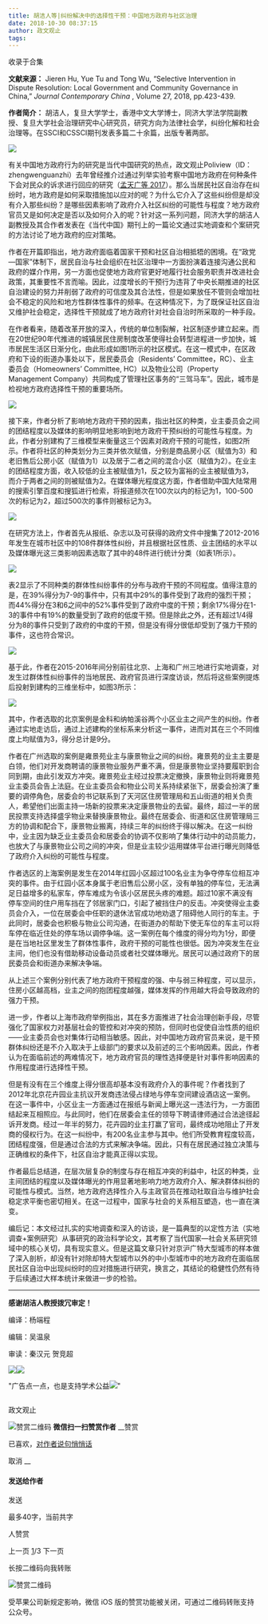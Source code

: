 ```yaml
---
title: 胡洁人等|纠纷解决中的选择性干预：中国地方政府与社区治理
date: 2018-10-30 08:37:15
author: 政文观止
tags: 
---
```



收录于合集

**文献来源：** Jieren Hu, Yue Tu and Tong Wu, “Selective Intervention in Dispute
Resolution: Local Government and Community Governance in China,” _Journal
Contemporary China_ , Volume 27, 2018, pp.423-439.

 **作者简介：**
胡洁人，复旦大学学士，香港中文大学博士，同济大学法学院副教授、复旦大学社会治理研究中心研究员，研究方向为法律社会学，纠纷化解和社会治理等。在SSCI和CSSCI期刊发表多篇二十余篇，出版专著两部。

![](/images/503/2.jpeg)

  

  

有关中国地方政府行为的研究是当代中国研究的热点，政文观止Poliview（ID：zhengwenguanzhi）去年曾经推介过通过列举实验考察中国地方政府在何种条件下会对民众的诉求进行回应的研究（[孟天广等
2017](http://mp.weixin.qq.com/s?__biz=MzI5ODY0MTQ1OA==&mid=2247483696&idx=1&sn=e7a16591f5a02054b442d032d1e15e09&chksm=eca3f06ddbd4797b2d15639f859a22f7e38abe496ddd95be31f76f22146e7277d9fa5a656f45&scene=21#wechat_redirect)）。那么当居民社区自治存在纠纷时，地方政府是如何采取措施加以应对的呢？为什么它介入了这些纠纷但是却没有介入那些纠纷？是哪些因素影响了政府介入社区纠纷的可能性与程度？地方政府官员又是如何决定是否以及如何介入的呢？针对这一系列问题，同济大学的胡洁人副教授及其合作者发表在《当代中国》期刊上的一篇论文通过实地调查和个案研究的方法讨论了地方政府的应对策略。

作者在开篇即指出，地方政府面临着国家干预和社区自治相抵牾的困境。在“政党—国家”体制下，居民自治与社会组织在社区治理中一方面扮演着连接沟通公民和政府的媒介作用，另一方面也促使地方政府官更好地履行社会服务职责并改进社会政策，其重要性不言而喻。因此，过度增长的干预行为违背了中央长期推进的社区自治建设的努力并削弱了政府的可信度及其合法性，但是如果放任不管则会增加社会不稳定的风险和地方性群体性事件的频率。在这种情况下，为了既保证社区自治又维护社会稳定，选择性干预就成了地方政府针对社会自治时所采取的一种手段。

在作者看来，随着改革开放的深入，传统的单位制裂解，社区制逐步建立起来。而在20世纪90年代推进的城镇居民住房制度改革使得社会转型进程进一步加快，城市居民生活区日渐分化，由此形成如图1所示的社区模式。在这一模式中，在区政府和下设的街道办事处以下，居民委员会（Residents’
Committee，RC）、业主委员会（Homeowners’ Committee, HC）以及物业公司（Property Management
Company）共同构成了管理社区事务的“三驾马车”。因此，城市是检视地方政府选择性干预的重要场所。

  

![](/images/503/3.png)

  

接下来，作者分析了影响地方政府干预的因素，指出社区的种类，业主委员会之间的团结程度以及媒体的影响明显地影响到地方政府干预纠纷的可能性与程度。为此，作者分别建构了三维模型来衡量这三个因素对政府干预的可能性，如图2所示。作者将社区的种类划分为三类并依次赋值，分别是商品房小区（赋值为3）和老旧售后公房小区（赋值为1）以及居于二者之间的混合小区（赋值为2）。在业主的团结程度方面，收入较低的业主被赋值为1，反之较为富裕的业主被赋值为3，而介于两者之间的则被赋值为2。在媒体曝光程度这方面，作者借助中国大陆常用的搜索引擎百度和搜狐进行检索，将报道频次在100次以内的标记为1，100-500次的标记为2，超过500次的事件则被标记为3。  

  

![](/images/503/4.png)

  

在研究方法上，作者首先从报纸、杂志以及可获得的政府文件中搜集了2012-2016年发生在城市社区中的108件群体性纠纷，并且根据社区性质、业主团结的水平以及媒体曝光这三类影响因素选取了其中的48件进行统计分类（如表1所示）。

  

![](/images/503/5.png)

  

表2显示了不同种类的群体性纠纷事件的分布与政府干预的不同程度。值得注意的是，在39%得分为7-9的事件中，只有其中29%的事件受到了政府的强烈干预；而44%得分在3和6之间中的52%事件受到了政府中度的干预；剩余17%得分在1-3的事件中有19%的数量受到了政府的低度干预。但是除此之外，还有超过1/4得分为8的事件只受到了政府的中度的干预，但是没有得分很低却受到了强力干预的事件，这也符合常识。

  

![](/images/503/6.png)

  

基于此，作者在2015-2016年间分别前往北京、上海和广州三地进行实地调查，对发生过群体性纠纷事件的当地居民、政府官员进行深度访谈，然后将这些案例提炼后投射到建构的三维坐标中，如图3所示：

  

![](/images/503/7.png)

  

其中，作者选取的北京案例是金科和纳帕溪谷两个小区业主之间产生的纠纷。作者通过实地走访后，通过上述建构的坐标系来分析这一事件，进而对其在三个不同维度上均赋值为3，得分总计是9分。

作者在广州选取的案例是雍景苑业主与康景物业之间的纠纷。雍景苑的业主主要是白领，他们对开发商聘请的康景物业服务严重不满，但是康景物业坚持要履职到合同到期，由此引发双方冲突。雍景苑业主经过投票决定撤换，康景物业则将雍景苑业主委员会告上法庭。在业主委员会和物业公司关系持续紧张下，居委会扮演了重要的调停角色，居委会的书记联系到了天河区住房管理局和五山街道的相关负责人，希望他们出面主持一场新的投票来决定康景物业的去留。最终，超过一半的居民投票支持选择盛孚物业来替换康景物业。最终在居委会、街道和区住房管理局三方的协调和配合下，康景物业搬离，持续三年的纠纷终于得以解决。在这一纠纷中，业主因为缺乏业主委员会和居委会的协调不仅影响了集体行动中的动员能力，也放大了与康景物业公司之间的冲突，但是业主较少运用媒体平台进行曝光则降低了政府介入纠纷的可能性与程度。

作者选区的上海案例是发生在2014年红园小区超过100名业主为争夺停车位相互冲突的事件。由于红园小区本身属于老旧售后公房小区，没有单独的停车位，无法满足日益增多的私家车，停车难成为令该小区居民头疼的难题。超过10家不满没有停车空间的住户用车挡在了邻居家门口，引起了被挡住户的反击。冲突使得业主委员会介入，一位在居委会中任职的退休法官成功地劝退了阻碍他人同行的车主。于此同时，居委会也积极与物业公司沟通，在街道办的帮助下使无车位的车主可以将车停在临近住处的停车场以调停争端。这一案例在每个维度的得分均为1分，即便是在当地社区里发生了群体性事件，政府干预的可能性也很低。因为冲突发生在业主间，他们也没有借助移动设备动员或者社交媒体曝光。居民可以通过政府下的居民委员会和街道办来解决争端。

从上述三个案例分别代表了地方政府干预程度的强、中与弱三种程度，可以显示，住房小区越高档，业主之间的抱团程度越强，媒体发挥的作用越大将会导致政府的强力干预。

进一步，作者以上海市政府举例指出，其在多方面推进了社会治理创新手段，尽管强化了国家权力对基层社会的管控和对冲突的预防，但同时也促使自治性质的组织——业主委员会也对集体行动相当敏感。因此，对中国地方政府官员来说，是干预群体纠纷还是不介入取决于上级部门的要求以及前述的三个影响因素。因此，作者认为在面临前述的两难情况下，地方政府官员的理性选择便是针对事件影响因素的作用程度进行选择性干预。

但是有没有在三个维度上得分很高却基本没有政府介入的事件呢？作者找到了2012年北京花卉园业主抗议开发商违法侵占绿地与停车空间建设酒店这一案例。在这一事件中，小区业主一方面通过在报纸与新闻上曝光这一违法行为，一方面团结起来互相照应。与此同时，他们在居委会主任的领导下聘请律师通过合法途径起诉开发商。经过一年半的努力，花卉园的业主打赢了官司，最终成功地阻止了开发商的侵权行为。在这一纠纷中，有200名业主参与其中。他们所受教育程度较高，团结程度强，但是通过合法的方式来解决争端。因此，只有在居民通过独立决策与正确维权的条件下，社区自治才能真正得以实现。

作者最后总结道，在层次层复杂的制度与存在相互冲突的利益中，社区的种类，业主间团结的程度以及媒体曝光的作用显著地影响力地方政府介入、解决群体纠纷的可能性与模式。当然，地方政府选择性介入与主政官员在推动社取自治与维护社会稳定求平衡也密切相关。在这一过程中，国家与社会的关系相互塑造，也一直在演变。

编后记：本文经过扎实的实地调查和深入的访谈，是一篇典型的以定性方法（实地调查+案例研究）从事研究的政治科学论文，其考察了当代国家—社会关系研究领域中的核心关切，具有现实意义。但是这篇文章只针对京沪广特大型城市的样本做了深入剖析，却没有针对除却特大型城市以外的中小型城市中的地方政府在面临居民社区自治中出现纠纷时的应对措施进行研究，换言之，其结论的稳健性仍然有待于后续通过大样本统计来做进一步的检验。

****

**感谢胡洁人教授拨冗审定！**

编译：杨端程

编辑：吴温泉

审读：秦汉元 贺竞超

  

![](/images/503/8.jpeg)![](/images/503/9.jpeg)

"广告点一点，也是支持学术公益![](/images/503/10.png)"  

![]()

政文观止

![赞赏二维码]() **微信扫一扫赞赏作者** __赞赏

已喜欢，[对作者说句悄悄话](javascript:;)

取消 __

#### 发送给作者

发送

最多40字，当前共字

[](javascript:;) 人赞赏

上一页 [1](javascript:;)/3 下一页

长按二维码向我转账

![赞赏二维码]()

受苹果公司新规定影响，微信 iOS 版的赞赏功能被关闭，可通过二维码转账支持公众号。

